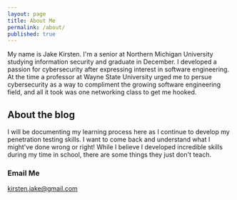 ```yaml
---
layout: page
title: About Me
permalink: /about/
published: true
---
```


My name is Jake Kirsten. I'm a senior at Northern Michigan University studying information security and graduate in December. I developed a passion for cybersecurity after expressing interest in software engineering. At the time a professor at Wayne State University urged me to persue cybersecurity as a way to compliment the growing software engineering field, and all it took was one networking class to get me hooked. 

## About the blog

I will be documenting my learning process here as I continue to develop my penetration testing skills. I want to come back and understand what I might've done wrong or right! While I believe I developed incredible skills during my time in school, there are some things they just don't teach.

### Email Me

[kirsten.jake@gmail.com](mailto:kirsten.jake@gmail.com)
